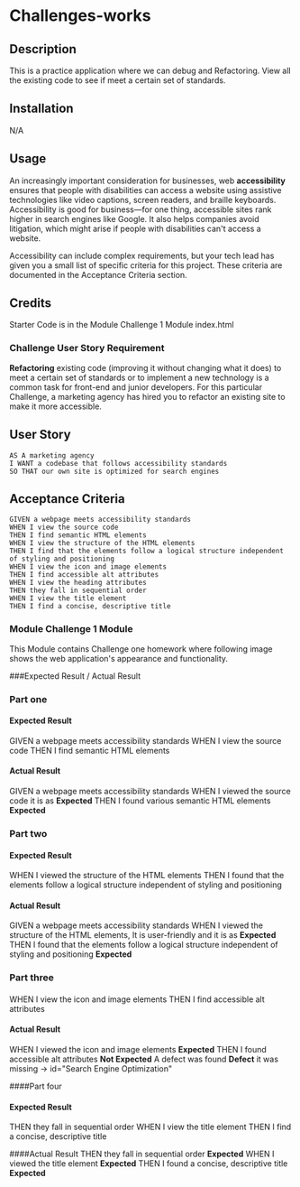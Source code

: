 # Challenges-works

## Description
This is a practice application where we can debug and Refactoring. View all the existing code to see if meet a certain set of standards.
## Installation
N/A

## Usage

An increasingly important consideration for businesses, web **accessibility** ensures that people with disabilities can access a website using assistive technologies like video captions, 
screen readers, and braille keyboards. Accessibility is good for business&mdash;for one thing, accessible sites rank higher in search engines like Google.
It also helps companies avoid litigation, which might arise if people with disabilities can't access a website.

Accessibility can include complex requirements, but your tech lead has given you a small list of specific criteria for this project. 
These criteria are documented in the Acceptance Criteria section.

## Credits

Starter Code is in the Module  Challenge 1 Module index.html

### Challenge User Story Requirement

**Refactoring** existing code (improving it without changing what it does) to meet a certain set of standards or to implement a new technology is a common task for front-end and junior developers. For this particular Challenge, a marketing agency has hired you to refactor an existing site to make it more accessible. 

## User Story 
```
AS A marketing agency
I WANT a codebase that follows accessibility standards
SO THAT our own site is optimized for search engines
```

## Acceptance Criteria
```
GIVEN a webpage meets accessibility standards
WHEN I view the source code
THEN I find semantic HTML elements
WHEN I view the structure of the HTML elements
THEN I find that the elements follow a logical structure independent of styling and positioning
WHEN I view the icon and image elements
THEN I find accessible alt attributes
WHEN I view the heading attributes
THEN they fall in sequential order
WHEN I view the title element
THEN I find a concise, descriptive title
```

### Module  Challenge 1 Module 

This Module contains Challenge one homework where following image shows the web application's appearance and functionality.

###Expected Result / Actual Result

### Part one
#### Expected Result
GIVEN a webpage meets accessibility standards
WHEN I view the source code
THEN I find semantic HTML elements

#### Actual Result
GIVEN a webpage meets accessibility standards
WHEN I viewed the source code it is as **Expected**
THEN I found various semantic HTML elements **Expected**

### Part two
#### Expected Result
WHEN I viewed the structure of the HTML elements
THEN I found that the elements follow a logical structure independent of styling and positioning

#### Actual Result
GIVEN a webpage meets accessibility standards
WHEN I viewed the structure of the HTML elements, It is user-friendly and it is as **Expected**
THEN I found that the elements follow a logical structure independent of styling and positioning **Expected**

### Part three
#### 
WHEN I view the icon and image elements
THEN I find accessible alt attributes

#### Actual Result
WHEN I viewed the icon and image elements **Expected**
THEN I found accessible alt attributes **Not Expected**
A defect was found **Defect** it was missing -> id="Search Engine Optimization"  

####Part four
#### Expected Result
THEN they fall in sequential order
WHEN I view the title element
THEN I find a concise, descriptive title

####Actual Result
THEN they fall in sequential order **Expected**
WHEN I viewed the title element **Expected**
THEN I found a concise, descriptive title **Expected**